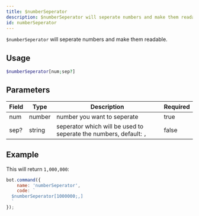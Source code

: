 ```yaml
---
title: $numberSeperator
description: $numberSeperator will seperate numbers and make them readable.
id: numberSeperator
---
```


`$numberSeperator` will seperate numbers and make them readable.

## Usage

```php
$numberSeperator[num;sep?]
```

## Parameters

| Field | Type   | Description                                                        | Required |
|-------|--------|--------------------------------------------------------------------|----------|
| num   | number | number you want to seperate                                        | true     |
| sep?  | string | seperator which will be used to seperate the numbers, default: `,` | false    |

## Example

This will return `1,000,000`:

```javascript
bot.command({
    name: 'numberSeperator',
    code: `
  $numberSeperator[1000000;,]
  `
});
```
